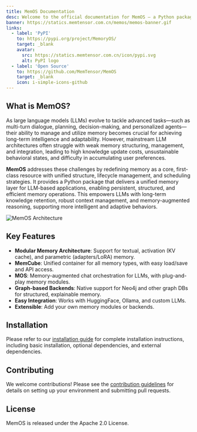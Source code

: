 ```yaml
---
title: MemOS Documentation
desc: Welcome to the official documentation for MemOS – a Python package designed to empower large language models (LLMs) with advanced, modular memory capabilities.
banner: https://statics.memtensor.com.cn/memos/memos-banner.gif
links:
  - label: 'PyPI'
    to: https://pypi.org/project/MemoryOS/
    target: _blank
    avatar:
      src: https://statics.memtensor.com.cn/icon/pypi.svg
      alt: PyPI logo
  - label: 'Open Source'
    to: https://github.com/MemTensor/MemOS
    target: _blank
    icon: i-simple-icons-github
---
```


## What is MemOS?

As large language models (LLMs) evolve to tackle advanced tasks—such as multi-turn dialogue, planning, decision-making, and personalized agents—their ability to manage and utilize memory becomes crucial for achieving long-term intelligence and adaptability. However, mainstream LLM architectures often struggle with weak memory structuring, management, and integration, leading to high knowledge update costs, unsustainable behavioral states, and difficulty in accumulating user preferences.

**MemOS** addresses these challenges by redefining memory as a core, first-class resource with unified structure, lifecycle management, and scheduling strategies. It provides a Python package that delivers a unified memory layer for LLM-based applications, enabling persistent, structured, and efficient memory operations. This empowers LLMs with long-term knowledge retention, robust context management, and memory-augmented reasoning, supporting more intelligent and adaptive behaviors.

![MemOS Architecture](https://statics.memtensor.com.cn/memos/memos-architecture.png)

## Key Features

- **Modular Memory Architecture**: Support for textual, activation (KV cache), and parametric (adapters/LoRA) memory.
- **MemCube**: Unified container for all memory types, with easy load/save and API access.
- **MOS**: Memory-augmented chat orchestration for LLMs, with plug-and-play memory modules.
- **Graph-based Backends**: Native support for Neo4j and other graph DBs for structured, explainable memory.
- **Easy Integration**: Works with HuggingFace, Ollama, and custom LLMs.
- **Extensible**: Add your own memory modules or backends.

## Installation

Please refer to our [installation guide](/getting_started/installation) for complete installation instructions, including basic installation, optional dependencies, and external dependencies.

## Contributing

We welcome contributions! Please see the [contribution guidelines](/contribution/overview) for details on setting up your environment and
submitting pull requests.

## License

MemOS is released under the Apache 2.0 License.
